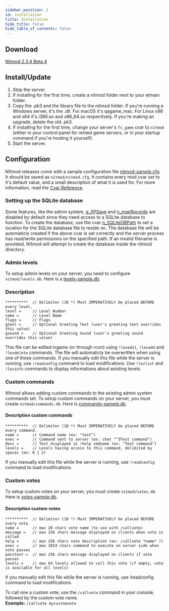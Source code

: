 ```yaml
---
sidebar_position: 2
id: installation
title: Installation
hide_title: false
hide_table_of_contents: false
---
```


## Download

[Nitmod 2.3.4 Beta 4](http://etmods.net/downloads/nitmod_2.3.4-b4.zip)

## Install/Update

1. Stop the server.
2. If installing for the first time, create a nitmod folder next to your etmain folder.
3. Copy the .pk3 and the library file to the nitmod folder. If you're running a Windows server, it's the .dll. For macOS it's qagame_mac. For Linux x86 and x64 it's i386.so and x86_64.so respectively. If you're making an upgrade, delete the old .pk3.
4. If installing for the first time, change your server's `fs_game` cvar to `nitmod` (either in your control panel for rented game servers, or in your startup command if you're hosting it yourself).
5. Start the server.

## Configuration

N!tmod releases come with a sample configuration file [nitmod-sample.cfg](examples/nitmod-sample.cfg). It should be saved as `nitmod/nitmod.cfg`. It contains every mod cvar set to it's default value, and a small description of what it is used for.
For more information, read the [Cvar Reference](cvar-reference).

### Setting up the SQLite database

Some features, like the admin system, [g_XPSave](cvar-reference#g_xpsave) and [n_mapRecords](cvar-reference#n_maprecords) are disabled by default since they need access to a SQLite database to function. To create the database, use the cvar [n_SQLiteDBPath](cvar-reference#n_sqlitedbpath) to set a location for the SQLite database file to reside on. The database file will be automaticly created if the above cvar is set correctly and the server process has read/write permissions on the specified path. If an invalid filename is provided, N!tmod will attempt to create the database inside the nitmod directory.

### Admin levels

To setup admin levels on your server, you need to configure `nitmod/levels.db`. Here is a [levels-sample.db](examples/levels-sample.db).

### Description

```raw
**********  // Delimiter (10 *) Must IMPERATIVELY be placed BEFORE every level.
level =     // Level Number
name =      // Level Name
flags =     // Flags
gtext =     // Optional Greeting Text (user's greeting text overrides this value)
gsound =    // Optional Greeting Sound (user's greeting sound overrides this value)
```

This file can be edited ingame (or through rcon) using `!levedit`, `!levadd` and `!levdelete` commands.
The file will automaticly be overwritten when using one of these commands.
If you manually edit this file while the server is running, use `!readconfig` command to load modifications.
Use `!levlist` and `!levinfo` commands to display informations about existing levels.

### Custom commands

N!tmod allows adding custom commands to the existing admin system commands set.
To setup custom commands on your server, you must create `nitmod/commands.db`. Here is [commands-sample.db](examples/commands-sample.db).

#### Description custom commands

```raw
**********  // Delimiter (10 *) Must IMPERATIVELY be placed BEFORE every command.
name =      // Command name (ex: "test")
exec =      // Command sent to server (ex: chat "^3Test command")
desc =      // Text displayed in !help cmdname (ex: "Test command")
levels =    // Levels having access to this command, delimited by spaces (ex: 0 1 2)
```

If you manually edit this file while the server is running, use `!readconfig` command to load modifications.

### Custom votes

To setup custom votes on your server, you must create `nitmod/votes.db`. Here is [votes-sample.db](examples/votes-sample.db).

#### Description custom votes

```raw
**********  // Delimiter (10 *) Must IMPERATIVELY be placed BEFORE every vote.
name =      // max 20 chars vote name (to use with /callvote)
message =   // max 256 chars message displayed on clients when vote is called
help =      // max 256 chars vote description (ex: /callvote *name* ?)
exec =      // max 1024 chars command to execute on server side when vote passes
passtext =  // max 256 chars message displayed on clients if vote passes
levels =    // max 64 levels allowed to call this vote (if empty, vote is available for all levels)
```

If you manually edit this file while the server is running, use !readconfig command to load modifications.

To call one a custom vote, use the `/callvote` command in your console, followed by the custom vote name.  
**Example:** `/callvote mycustomvote`
